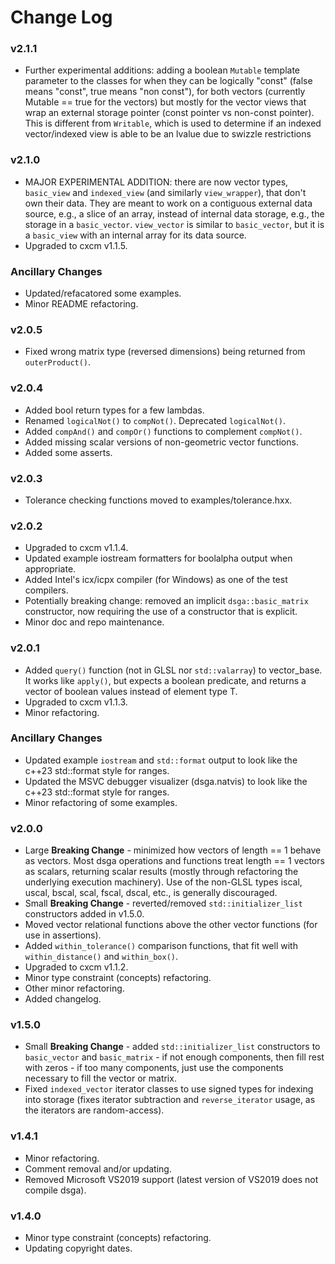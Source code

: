 # Change Log

### v2.1.1
* Further experimental additions: adding a boolean ```Mutable``` template parameter to the classes for when they can be logically "const" (false means "const", true means "non const"), for both vectors (currently Mutable == true for the vectors) but mostly for the vector views that wrap an external storage pointer (const pointer vs non-const pointer). This is different from ```Writable```, which is used to determine if an indexed vector/indexed view is able to be an lvalue due to swizzle restrictions

### v2.1.0
* MAJOR EXPERIMENTAL ADDITION: there are now vector types, ```basic_view``` and ```indexed_view``` (and similarly ```view_wrapper```), that don't own their data. They are meant to work on a contiguous external data source, e.g., a slice of an array, instead of internal data storage, e.g., the storage in a ```basic_vector```. ```view_vector``` is similar to ```basic_vector```, but it is a ```basic_view``` with an internal array for its data source.
* Upgraded to cxcm v1.1.5.

###  Ancillary Changes
* Updated/refacatored some examples.
* Minor README refactoring.

### v2.0.5
* Fixed wrong matrix type (reversed dimensions) being returned from ```outerProduct()```.

### v2.0.4
* Added bool return types for a few lambdas.
* Renamed ```logicalNot()``` to ```compNot()```. Deprecated ```logicalNot()```.
* Added ```compAnd()``` and ```compOr()``` functions to complement ```compNot()```.
* Added missing scalar versions of non-geometric vector functions.
* Added some asserts.

### v2.0.3
* Tolerance checking functions moved to examples/tolerance.hxx.

### v2.0.2
* Upgraded to cxcm v1.1.4.
* Updated example iostream formatters for boolalpha output when appropriate.
* Added Intel's icx/icpx compiler (for Windows) as one of the test compilers.
* Potentially breaking change: removed an implicit ```dsga::basic_matrix``` constructor, now requiring the use of a constructor that is explicit.
* Minor doc and repo maintenance.

### v2.0.1
* Added ```query()``` function (not in GLSL nor ```std::valarray```) to vector_base. It works like ```apply()```, but expects a boolean predicate, and returns a vector of boolean values instead of element type T.
* Upgraded to cxcm v1.1.3.
* Minor refactoring.

### Ancillary Changes
* Updated example ```iostream``` and ```std::format``` output to look like the c++23 std::format style for ranges.
* Updated the MSVC debugger visualizer (dsga.natvis) to look like the c++23 std::format style for ranges.
* Minor refactoring of some examples.

### v2.0.0
* Large __Breaking Change__ - minimized how vectors of length == 1 behave as vectors. Most dsga operations and functions treat length == 1 vectors as scalars, returning scalar results (mostly through refactoring the underlying execution machinery). Use of the non-GLSL types iscal, uscal, bscal, scal, fscal, dscal, etc., is generally discouraged.
* Small __Breaking Change__ - reverted/removed ```std::initializer_list``` constructors added in v1.5.0.
* Moved vector relational functions above the other vector functions (for use in assertions).
* Added ```within_tolerance()``` comparison functions, that fit well with ```within_distance()``` and ```within_box()```.
* Upgraded to cxcm v1.1.2.
* Minor type constraint (concepts) refactoring.
* Other minor refactoring.
* Added changelog.

### v1.5.0
* Small __Breaking Change__ - added ```std::initializer_list``` constructors to ```basic_vector``` and ```basic_matrix``` - if not enough components, then fill rest with zeros - if too many components, just use the components necessary to fill the vector or matrix.
* Fixed ```indexed_vector``` iterator classes to use signed types for indexing into storage (fixes iterator subtraction and ```reverse_iterator``` usage, as the iterators are random-access).

### v1.4.1
* Minor refactoring.
* Comment removal and/or updating.
* Removed Microsoft VS2019 support (latest version of VS2019 does not compile dsga).

### v1.4.0
* Minor type constraint (concepts) refactoring.
* Updating copyright dates.
